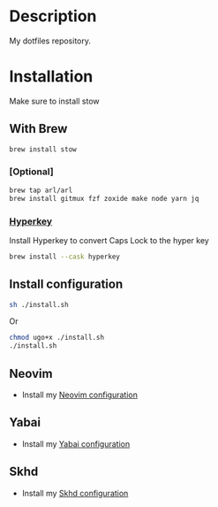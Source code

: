 # Description
My dotfiles repository.

# Installation
Make sure to install stow

## With Brew
```sh
brew install stow
```

### [Optional]
```sh
brew tap arl/arl
brew install gitmux fzf zoxide make node yarn jq
```

### [Hyperkey](https://hyperkey.app/)
Install Hyperkey to convert Caps Lock to the hyper key
```sh
brew install --cask hyperkey
```

## Install configuration
```sh
sh ./install.sh
```
Or
```sh
chmod ugo+x ./install.sh
./install.sh
```

## Neovim
- Install my [Neovim configuration](https://github.com/Ninzalo/nvimconf)

## Yabai
- Install my [Yabai configuration](https://github.com/Ninzalo/yabaiconf)

## Skhd
- Install my [Skhd configuration](https://github.com/Ninzalo/skhdconf)
